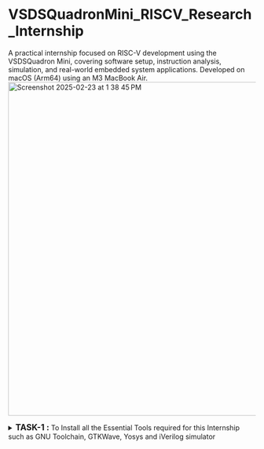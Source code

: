 # VSDSQuadronMini_RISCV_Research_Internship
A practical internship focused on RISC-V development using the VSDSQuadron Mini, covering software setup, instruction analysis, simulation, and real-world embedded system applications.
Developed on macOS (Arm64) using an M3 MacBook Air.
<img width="680" alt="Screenshot 2025-02-23 at 1 38 45 PM" src="https://github.com/user-attachments/assets/be0b4f9b-e89d-40fe-877b-7ce778372aa4" />

<details>
<summary><big><b>TASK-1 : </b></big> To Install all the Essential Tools required for this Internship such as GNU Toolchain, GTKWave, Yosys and iVerilog simulator </summary>
<p><blockquote>$</blockquote></p>
</details>
